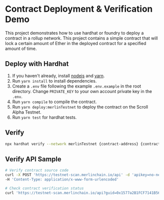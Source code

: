 # Contract Deployment & Verification Demo

This project demonstrates how to use hardhat or foundry to deploy a contract in a rollup network. This project contains a simple contract that will lock a certain amount of Ether in the deployed contract for a specified amount of time.


## Deploy with Hardhat

1. If you haven't already, install [nodejs](https://nodejs.org/en/download/) and [yarn](https://classic.yarnpkg.com/lang/en/docs/install).
2. Run `yarn install` to install dependencies.
3. Create a `.env` file following the example `.env.example` in the root directory. Change `PRIVATE_KEY` to your own account private key in the `.env`.
4. Run `yarn compile` to compile the contract.
5. Run `yarn deploy:merlinTestnet` to deploy the contract on the Scroll Alpha Testnet.
6. Run `yarn test` for hardhat tests.

## Verify

```sh
npx hardhat verify --network merlinTestnet {contract-address} {contract-args}
```

## Verify API Sample

```sh
# Verify contract source code
curl -X POST 'https://testnet-scan.merlinchain.io/api' -d 'apikey=no-need-apikey&module=contract&action=verifysourcecode&contractaddress=0x1577a2B1FCF7141B562655831A30c4B2f40D83fD&sourceCode=%7B%22language%22%3A%22Solidity%22%2C%22sources%22%3A%7B%22contracts%2FLock.sol%22%3A%7B%22content%22%3A%22%2F%2F+SPDX-License-Identifier%3A+UNLICENSED%5Cnpragma+solidity+%5E0.8.9%3B%5Cn%5Cncontract+Lock+%7B%5Cn++++uint+public+unlockTime%3B%5Cn++++address+payable+public+owner%3B%5Cn%5Cn++++event+Withdrawal%28uint+amount%2C+uint+when%29%3B%5Cn%5Cn++++constructor%28uint+_unlockTime%29+payable+%7B%5Cn++++++++require%28%5Cn++++++++++++block.timestamp+%3C+_unlockTime%2C%5Cn++++++++++++%5C%22Unlock+time+should+be+in+the+future%5C%22%5Cn++++++++%29%3B%5Cn%5Cn++++++++unlockTime+%3D+_unlockTime%3B%5Cn++++++++owner+%3D+payable%28msg.sender%29%3B%5Cn++++%7D%5Cn%5Cn++++function+withdraw%28%29+public+%7B%5Cn++++++++require%28block.timestamp+%3E%3D+unlockTime%2C+%5C%22You+can%27t+withdraw+yet%5C%22%29%3B%5Cn++++++++require%28msg.sender+%3D%3D+owner%2C+%5C%22You+aren%27t+the+owner%5C%22%29%3B%5Cn%5Cn++++++++emit+Withdrawal%28address%28this%29.balance%2C+block.timestamp%29%3B%5Cn%5Cn++++++++owner.transfer%28address%28this%29.balance%29%3B%5Cn++++%7D%5Cn%7D%5Cn%22%7D%7D%2C%22settings%22%3A%7B%22optimizer%22%3A%7B%22enabled%22%3Atrue%2C%22runs%22%3A200%7D%2C%22outputSelection%22%3A%7B%22*%22%3A%7B%22*%22%3A%5B%22abi%22%2C%22evm.bytecode%22%2C%22evm.deployedBytecode%22%2C%22evm.methodIdentifiers%22%2C%22metadata%22%5D%2C%22%22%3A%5B%22ast%22%5D%7D%7D%2C%22libraries%22%3A%7B%7D%7D%7D&codeformat=solidity-standard-json-input&contractname=contracts%2FLock.sol%3ALock&compilerversion=v0.8.9%2Bcommit.e5eed63a&constructorArguements=0000000000000000000000000000000000000000000000000000000000000001' \
-H 'Content-Type: application/x-www-form-urlencoded'
```

```sh
# Check contract verification status
curl 'https://testnet-scan.merlinchain.io/api?guid=0x1577a2B1FCF7141B562655831A30c4B2f40D83fD667255f9&module=contract&action=checkverifystatus'
```